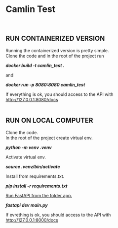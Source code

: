 # Camlin Test
<br>

## RUN CONTAINERIZED VERSION

Running the containerized version is pretty simple.<br>
Clone the code and in the root of the project run

***docker build -t camlin_test .***

and

***docker run -p 8080:8080 camlin_test***

If everything is ok, you should access to the API with<br>
http://127.0.0.1:8080/docs
<br><br>

## RUN ON LOCAL COMPUTER

Clone the code.<br>
In the root of the project create virtual env.

***python -m venv .venv***

Activate virtual env.

***source .venv/bin/activate***

Install from requirements.txt.

***pip install -r requirements.txt***

<ins>Run FastAPI from the folder app.<ins>

***fastapi dev main.py***

If evrething is ok, you should access to the API with<br>
http://127.0.0.1:8000/docs
